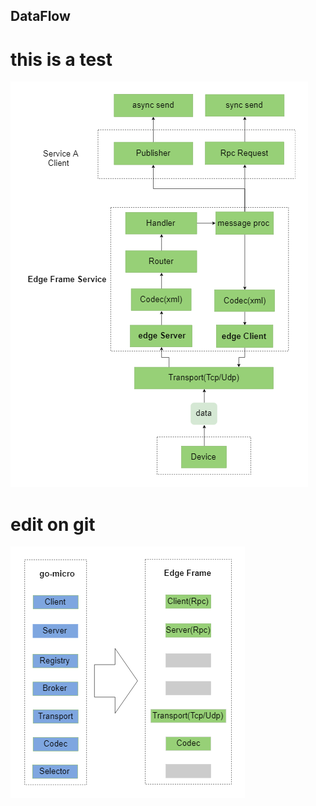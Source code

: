 ## DataFlow

# this is a test 

 ![Image](https://github.com/danny-gao/Learn-GitHub/blob/master/data%20flow.png)


# edit on git


![Image](https://github.com/danny-gao/Learn-GitHub/blob/master/Struct.png)
